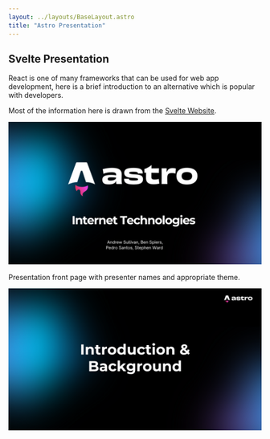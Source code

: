 ```yaml
---
layout: ../layouts/BaseLayout.astro
title: "Astro Presentation"
---
```


## Svelte Presentation

React is one of many frameworks that can be used for web app development, here is a brief introduction to an alternative which is popular with developers.

Most of the information here is drawn from the [Svelte Website](https://svelte.dev/).

![Slide1](/src/assets/page1/images/1.PNG)

Presentation front page with presenter names and appropriate theme.

![Slide2](/src/assets/page1/images/2.PNG)